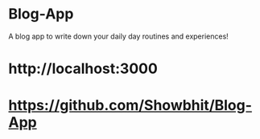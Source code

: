 # Blog-App
 A blog app to write down your daily day routines and experiences! 
# http://localhost:3000
# https://github.com/Showbhit/Blog-App
